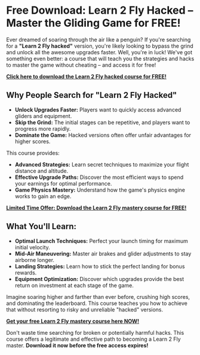 # Free Download: Learn 2 Fly Hacked – Master the Gliding Game for FREE!

Ever dreamed of soaring through the air like a penguin? If you're searching for a **"Learn 2 Fly hacked"** version, you're likely looking to bypass the grind and unlock all the awesome upgrades faster. Well, you're in luck! We've got something even better: a course that will teach you the strategies and hacks to master the game without cheating – and access it for free!

[**Click here to download the Learn 2 Fly hacked course for FREE!**](https://udemywork.com/learn-2-fly-hacked)

## Why People Search for "Learn 2 Fly Hacked"

*   **Unlock Upgrades Faster:** Players want to quickly access advanced gliders and equipment.
*   **Skip the Grind:** The initial stages can be repetitive, and players want to progress more rapidly.
*   **Dominate the Game:** Hacked versions often offer unfair advantages for higher scores.

This course provides:

*   **Advanced Strategies:** Learn secret techniques to maximize your flight distance and altitude.
*   **Effective Upgrade Paths:** Discover the most efficient ways to spend your earnings for optimal performance.
*   **Game Physics Mastery:** Understand how the game's physics engine works to gain an edge.

[**Limited Time Offer: Download the Learn 2 Fly mastery course for FREE!**](https://udemywork.com/learn-2-fly-hacked)

## What You'll Learn:

*   **Optimal Launch Techniques:** Perfect your launch timing for maximum initial velocity.
*   **Mid-Air Maneuvering:** Master air brakes and glider adjustments to stay airborne longer.
*   **Landing Strategies:** Learn how to stick the perfect landing for bonus rewards.
*   **Equipment Optimization:** Discover which upgrades provide the best return on investment at each stage of the game.

Imagine soaring higher and farther than ever before, crushing high scores, and dominating the leaderboard. This course teaches you how to achieve that without resorting to risky and unreliable "hacked" versions.

[**Get your free Learn 2 Fly mastery course here NOW!**](https://udemywork.com/learn-2-fly-hacked)

Don't waste time searching for broken or potentially harmful hacks. This course offers a legitimate and effective path to becoming a Learn 2 Fly master. **Download it now before the free access expires!**
